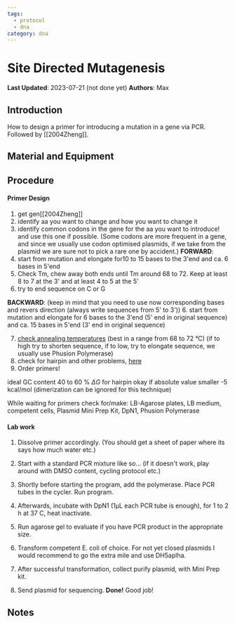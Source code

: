 ```yaml
---
tags:
  - protocol
  - dna
category: dna
---
```

# Site Directed Mutagenesis

**Last Updated**: 2023-07-21 (not done yet)
**Authors**: Max

## Introduction
How to design a primer for introducing a mutation in a gene via PCR. Followed by [[2004Zheng]]. 

## Material and Equipment

## Procedure

#### Primer Design
1. get gen[[2004Zheng]]
2. identify aa you want to change and how you want to change it
3. identify common codons in the gene for the aa you want to introduce! and use this one if possible. (Some codons are more frequent in a gene, and since we usually use codon optimised plasmids, if we take from the plasmid we are sure not to pick a rare one by accident.)
**FORWARD**:
4. start from mutation and elongate for10 to 15 bases to the 3'end and ca. 6 bases in 5'end
5. Check Tm, chew away both ends until Tm around 68 to 72. Keep at least 8 to 7 at the 3' and at least 4 to 5 at the 5'
6. try to end sequence on C or G

**BACKWARD**:
(keep in mind that you need to use now corresponding bases and revers direction (always write sequences from 5' to 3'))
6. start from mutation and elongate for 6 bases to the 3'end (5' end in original sequence) and ca. 15 bases in 5'end (3' end in original sequence)

7. [check annealing temperatures](https://tmcalculator.neb.com/#!/main) (best in a range from 68 to 72 °C) (if to high try to shorten sequence, if to low, try to elongate sequence, we usually use Phusion Polymerase)
8. check for hairpin and other problems, [here](https://en.vectorbuilder.com/tool/dna-secondary-structure.html)
9. Order primers!

ideal GC content 40 to 60 %
$\Delta G$ for hairpin okay if absolute value smaller -5 kcal/mol
(dimerization can be ignored for this technique)

While waiting for primers check for/make: LB-Agarose plates, LB medium, competent cells, Plasmid Mini Prep Kit, DpN1, Phusion Polymerase

#### Lab work
1. Dissolve primer accordingly. (You should get a sheet of paper where its says how much water etc.)
2. Start with a standard PCR mixture like so... (if it doesn't work, play around with DMSO content, cycling protocol etc.)


3. Shortly before starting the program, add the polymerase. Place PCR tubes in the cycler. Run program.
4. Afterwards, incubate with DpN1 (1µL each PCR tube is enough), for 1 to 2 h at 37 C, heat inactivate.
5. Run agarose gel to evaluate if you have PCR product in the appropriate size.
6. Transform competent E. coli of choice. For not yet closed plasmids I would recommend to go the extra mile and use DH5aplha.
7. After successful transformation, collect purify plasmid, with Mini Prep kit.
8. Send plasmid for sequencing.
**Done!** Good job!

## Notes